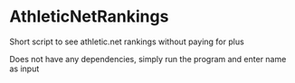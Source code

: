 # AthleticNetRankings
Short script to see athletic.net rankings without paying for plus

Does not have any dependencies, simply run the program and enter name as input
